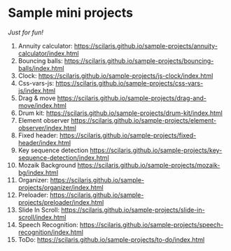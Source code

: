 # Sample mini projects

_Just for fun!_

1. Annuity calculator: https://scilaris.github.io/sample-projects/annuity-calculator/index.html
1. Bouncing balls: https://scilaris.github.io/sample-projects/bouncing-balls/index.html
1. Clock: https://scilaris.github.io/sample-projects/js-clock/index.html
1. Css-vars-js: https://scilaris.github.io/sample-projects/css-vars-js/index.html
1. Drag & move https://scilaris.github.io/sample-projects/drag-and-move/index.html
1. Drum kit: https://scilaris.github.io/sample-projects/drum-kit/index.html
1. Element observer https://scilaris.github.io/sample-projects/element-observer/index.html
1. Fixed header: https://scilaris.github.io/sample-projects/fixed-header/index.html
1. Key sequence detection https://scilaris.github.io/sample-projects/key-sequence-detection/index.html
1. Mozaik Background https://scilaris.github.io/sample-projects/mozaik-bg/index.html
1. Organizer: https://scilaris.github.io/sample-projects/organizer/index.html
1. Preloader: https://scilaris.github.io/sample-projects/preloader/index.html
1. Slide In Scroll: https://scilaris.github.io/sample-projects/slide-in-scroll/index.html
1. Speech Recognition: https://scilaris.github.io/sample-projects/speech-recognition/index.html
1. ToDo: https://scilaris.github.io/sample-projects/to-do/index.html

